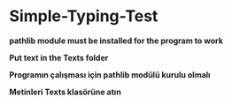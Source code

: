 # Simple-Typing-Test

**__pathlib module__ must be installed for the program to work**

**Put text in the __Texts__ folder** 

**Programın çalışması için __pathlib modülü__ kurulu olmalı**

**Metinleri __Texts__ klasörüne atın**
